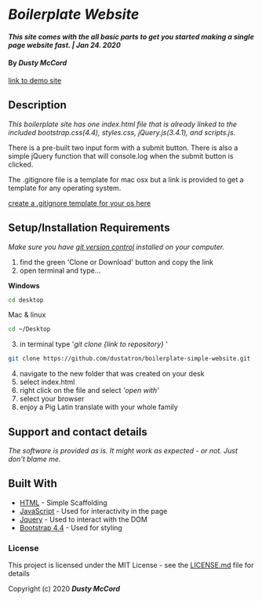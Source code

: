 # _Boilerplate Website_

#### _This site comes with the all basic parts to get you started making a single page website fast. | Jan 24. 2020_

#### By _**Dusty McCord**_
[link to demo site](#)

## Description

_This boilerplate site has one index.html file that is already linked to the included bootstrap.css(4.4), styles.css, jQuery.js(3.4.1), and scripts.js._


There is a pre-built two input form with a submit button. There is also a simple jQuery function that will console.log when the submit button is clicked.

The .gitignore file is a template for mac osx but a link is provided to get a template for any operating system. 

[create a .gitignore template for your os here](https://www.gitignore.io/)

## Setup/Installation Requirements

_Make sure you have [git version control](https://git-scm.com/downloads) installed on your computer._

1. find the green 'Clone or Download' button and copy the link
2. open terminal and type...

**Windows**
```sh 
cd desktop
```

 Mac & linux 
 ```sh
 cd ~/Desktop
 ```

 3. in terminal type '_git clone {link to repository}_ '

```sh
git clone https://github.com/dustatron/boilerplate-simple-website.git
```

4. navigate to the new folder that was created on your desk
5. select index.html
6. right click on the file and select _'open with'_
7. select your browser
8. enjoy a Pig Latin translate with your whole family

## Support and contact details

_The software is provided as is. It might work as expected - or not. Just don't blame me._

## Built With

* [HTML](https://developer.mozilla.org/en-US/docs/Web/HTML) - Simple Scaffolding
* [JavaScript](https://developer.mozilla.org/en-US/docs/Web/JavaScript) - Used for interactivity in the page
* [Jquery](https://jquery.com/) - Used to interact with the DOM
* [Bootstrap 4.4](https://getbootstrap.com/) - Used for styling

### License

This project is licensed under the MIT License - see the [LICENSE.md](LICENSE.md) file for details

Copyright (c) 2020 **_Dusty McCord_**

